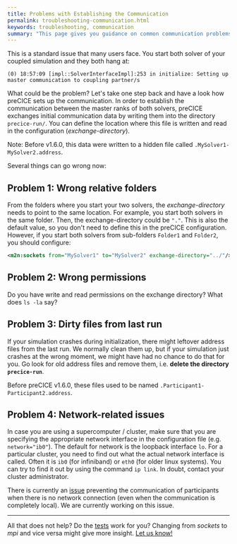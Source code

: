 ```yaml
---
title: Problems with Establishing the Communication
permalink: troubleshooting-communication.html
keywords: troubleshooting, communication
summary: "This page gives you guidance on common communication problems between preCICE participants."
---
```


This is a standard issue that many users face. You start both solver of your coupled simulation and they both hang at: 
```
(0) 18:57:09 [impl::SolverInterfaceImpl]:253 in initialize: Setting up master communication to coupling partner/s
```
What could be the problem? Let's take one step back and have a look how preCICE sets up the communication. In order to establish the communication between the master ranks of both solvers, preCICE exchanges initial communication data by writing them into the directory `precice-run/`. You can define the location where this file is written and read in the configuration (_exchange-directory_). 

Note: Before v1.6.0, this data were written to a hidden file called `.MySolver1-MySolver2.address`.

Several things can go wrong now: 

## Problem 1: Wrong relative folders

From the folders where you start your two solvers, the _exchange-directory_ needs to point to the same location. For example, you start both solvers in the same folder. Then, the exchange-directory could be `"."`. This is also the default value, so you don't need to define this in the preCICE configuration. However, if you start both solvers from sub-folders `Folder1` and `Folder2`, you should configure:
```xml
<m2n:sockets from="MySolver1" to="MySolver2" exchange-directory="../"/>
``` 

## Problem 2: Wrong permissions

Do you have write and read permissions on the exchange directory? What does `ls -la` say?

## Problem 3: Dirty files from last run

If your simulation crashes during initialization, there might leftover address files from the last run. We normally clean them up, but if your simulation just crashes at the wrong moment, we might have had no chance to do that for you. Go look for old address files and remove them, i.e. **delete the directory `precice-run`**.

Before preCICE v1.6.0, these files used to be named `.Participant1-Participant2.address`.

## Problem 4: Network-related issues

In case you are using a supercomputer / cluster, make sure that you are specifying the appropriate network interface in the configuration file (e.g. `network="ib0"`). The default for network is the loopback interface `lo`. For a particular cluster, you need to find out what the actual network interface is called. Often it is `ib0` (for infiniband) or `eth0` (for older linux systems). You can try to find it out by using the command `ip link`. In doubt, contact your cluster administrator. 

There is currently an [issue](https://github.com/precice/precice/issues/45) preventing the communication of participants when there is no network connection (even when the communication is completely local). We are currently working on this issue.

***

All that does not help? Do the [tests](Tests) work for you? Changing from _sockets_ to _mpi_ and vice versa might give more insight. [Let us know!](https://www.precice.org/resources/#contact)  

